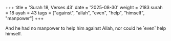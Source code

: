 +++
title = 'Surah 18, Verses 43'
date = '2025-08-30'
weight = 2183
surah = 18
ayah = 43
tags = ["against", "allah", "even", "help", "himself", "manpower"]
+++

And he had no manpower to help him against Allah, nor could he ˹even˺ help himself.